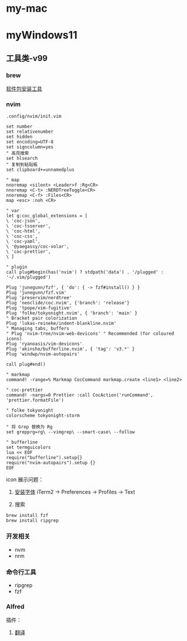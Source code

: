 # my-mac
# myWindows11
## 工具类-v99

### brew
[软件包安装工具](https://brew.sh/)

### nvim


`.config/nvim/init.vim`

```
set number
set relativenumber
set hidden
set encoding=UTF-8
set signcolumn=yes
" 高亮搜索
set hlsearch
" 复制到粘贴板
set clipboard+=unnamedplus

" map
nnoremap <silent> <Leader>f :Rg<CR>
nnoremap <C-t> :NERDTreeToggle<CR>
nnoremap <C-f> :Files<CR>
map <esc> :noh <CR>

" var
let g:coc_global_extensions = [
\ 'coc-json',
\ 'coc-tsserver',
\ 'coc-html',
\ 'coc-css',
\ 'coc-yaml',
\ '@yaegassy/coc-volar',
\ 'coc-prettier',
\ ]

" plugin
call plug#begin(has('nvim') ? stdpath('data') . '/plugged' : '~/.vim/plugged')

Plug 'junegunn/fzf', { 'do': { -> fzf#install() } }
Plug 'junegunn/fzf.vim'
Plug 'preservim/nerdtree'
Plug 'neoclide/coc.nvim', {'branch': 'release'}
Plug 'tpope/vim-fugitive'
Plug 'folke/tokyonight.nvim', { 'branch': 'main' }
" Bracket pair colorization
Plug 'lukas-reineke/indent-blankline.nvim'
" Managing tabs, buffers
" Plug 'nvim-tree/nvim-web-devicons' " Recommended (for coloured icons)
Plug 'ryanoasis/vim-devicons'
Plug 'akinsho/bufferline.nvim', { 'tag': 'v3.*' }
Plug 'windwp/nvim-autopairs'

call plug#end()

" markmap
command! -range=% Markmap CocCommand markmap.create <line1> <line2>

" coc-prettier
command! -nargs=0 Prettier :call CocAction('runCommand', 'prettier.formatFile')

" folke tokyonight
colorscheme tokyonight-storm

" 将 Grep 替换为 Rg
set grepprg=rg\ --vimgrep\ --smart-case\ --follow

" bufferline
set termguicolors
lua << EOF
require("bufferline").setup{}
require("nvim-autopairs").setup {}
EOF

```
icon 展示问题：
1. [安装字体](https://github.com/ryanoasis/nerd-fonts#option-4-homebrew-fonts)
iTerm2 → Preferences → Profiles → Text

2. 搜索
```shell
brew install fzf
brew install ripgrep
```

### 开发相关

- nvm
- nrm

### 命令行工具

- ripgrep
- fzf

### Alfred

插件：
1. [翻译](https://github.com/wensonsmith/YoudaoTranslator)

